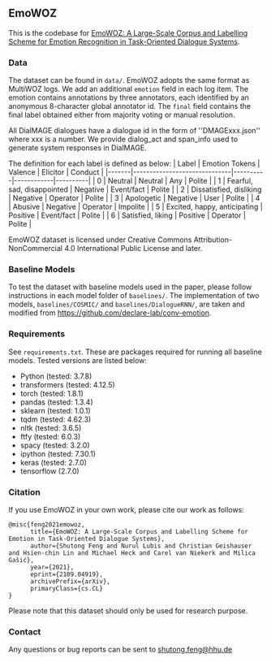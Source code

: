 ## EmoWOZ

This is the codebase for [EmoWOZ: A Large-Scale Corpus and Labelling Scheme for Emotion Recognition in Task-Oriented Dialogue Systems](https://arxiv.org/abs/2109.04919). 


### Data

The dataset can be found in `data/`. EmoWOZ adopts the same format as MultiWOZ logs. We add an additional `emotion` field in each log item. The emotion contains annotations by three annotators, each identified by an anonymous 8-character global annotator id. The `final` field contains the final label obtained either from majority voting or manual resolution.

All DialMAGE dialogues have a dialogue id in the form of ''DMAGExxx.json'' where xxx is a number. We provide dialog_act and span_info used to generate system responses in DialMAGE. 

The definition for each label is defined as below:
| Label | Emotion Tokens               | Valence  | Elicitor   | Conduct  |
|-------|------------------------------|----------|------------|----------|
| 0     | Neutral                      | Neutral  | Any        | Polite   |
| 1     | Fearful, sad, disappointed   | Negative | Event/fact | Polite   |
| 2     | Dissatisfied, disliking      | Negative | Operator   | Polite   |
| 3     | Apologetic                   | Negative | User       | Polite   |
| 4     | Abusive                      | Negative | Operator   | Impolite |
| 5     | Excited, happy, anticipating | Positive | Event/fact | Polite   |
| 6     | Satisfied, liking            | Positive | Operator   | Polite   |

EmoWOZ dataset is licensed under Creative Commons Attribution-NonCommercial 4.0 International Public License and later.


### Baseline Models

To test the dataset with baseline models used in the paper, please follow instructions in each model folder of `baselines/`.
The implementation of two models, `baselines/COSMIC/` and `baselines/DialogueRNN/`, are taken and modified from https://github.com/declare-lab/conv-emotion.

### Requirements

See `requirements.txt`. These are packages required for running all baseline models. Tested versions are listed below:
- Python (tested: 3.7.8)
- transformers (tested: 4.12.5)
- torch (tested: 1.8.1)
- pandas (tested: 1.3.4)
- sklearn (tested: 1.0.1)
- tqdm (tested: 4.62.3)
- nltk (tested: 3.6.5)
- ftfy (tested: 6.0.3)
- spacy (tested: 3.2.0)
- ipython (tested: 7.30.1)
- keras (tested: 2.7.0)
- tensorflow (2.7.0)


### Citation

If you use EmoWOZ in your own work, please cite our work as follows:

```
@misc{feng2021emowoz,
      title={EmoWOZ: A Large-Scale Corpus and Labelling Scheme for Emotion in Task-Oriented Dialogue Systems}, 
      author={Shutong Feng and Nurul Lubis and Christian Geishauser and Hsien-chin Lin and Michael Heck and Carel van Niekerk and Milica Gašić},
      year={2021},
      eprint={2109.04919},
      archivePrefix={arXiv},
      primaryClass={cs.CL}
}
```
Please note that this dataset should only be used for research purpose.


### Contact

Any questions or bug reports can be sent to shutong.feng@hhu.de